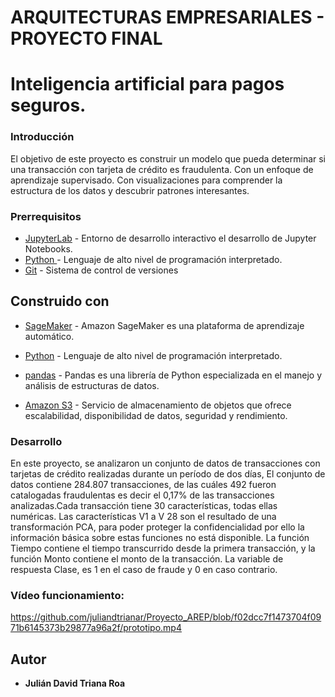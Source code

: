 # ARQUITECTURAS EMPRESARIALES - PROYECTO FINAL

# Inteligencia artificial para pagos seguros.

### Introducción 

El objetivo de este proyecto es construir un modelo que pueda determinar si una transacción con tarjeta de crédito es fraudulenta. Con un enfoque de aprendizaje supervisado. Con visualizaciones para  comprender la estructura de los datos y descubrir patrones interesantes.

### Prerrequisitos


* [JupyterLab](https://jupyter.org) - Entorno de desarrollo interactivo el desarrollo de Jupyter Notebooks. 
* [Python ](https://www.python.org) - Lenguaje de alto nivel de programación interpretado.
* [Git](https://git-scm.com/) - Sistema de control de versiones


## Construido con 

* [SageMaker](https://aws.amazon.com/es/sagemaker/) - Amazon SageMaker es una plataforma de aprendizaje automático.

* [Python](https://www.python.org) - Lenguaje de alto nivel de programación interpretado.

* [pandas](https://pandas.pydata.org) - Pandas es una librería de Python especializada en el manejo y análisis de estructuras de datos.

* [Amazon S3](https://aws.amazon.com/es/s3/) - Servicio de almacenamiento de objetos que ofrece escalabilidad, disponibilidad de datos, seguridad y rendimiento.

### Desarrollo

En este proyecto, se analizaron un conjunto de datos de transacciones con tarjetas de crédito realizadas durante un período de dos días, El conjunto de datos contiene 284.807 transacciones, de las cuáles 492 fueron catalogadas fraudulentas es decir el 0,17%  de las transacciones analizadas.Cada transacción tiene 30 características, todas ellas numéricas. Las características V1 a V 28
son el resultado de una transformación PCA, para poder proteger la confidencialidad por ello la información básica sobre estas funciones no está disponible. La función Tiempo contiene el
tiempo transcurrido desde la primera transacción, y la función Monto contiene el monto de la transacción. La variable de respuesta Clase, es 1 en el caso de fraude y 0 en caso contrario.

### Vídeo funcionamiento:
https://github.com/juliandtrianar/Proyecto_AREP/blob/f02dcc7f1473704f0971b6145373b29877a96a2f/prototipo.mp4

## Autor

- **Julián David Triana Roa**
